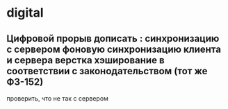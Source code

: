 # digital
Цифровой прорыв
дописать :
  синхронизацию с сервером
  фоновую синхронизацию клиента и сервера
  верстка
  хэширование в соответствии с законодательством (тот же ФЗ-152)
----------------------------------------------------------------
проверить, что не так с сервером
